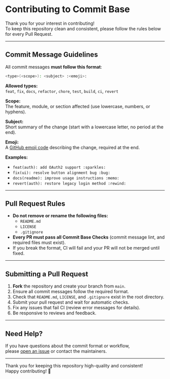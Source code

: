 # Contributing to Commit Base

Thank you for your interest in contributing!  
To keep this repository clean and consistent, please follow the rules below for every Pull Request.

---

## Commit Message Guidelines

All commit messages **must follow this format**:

```sh
<type>(<scope>): <subject> :<emoji>:
```

**Allowed types:**  
`feat`, `fix`, `docs`, `refactor`, `chore`, `test`, `build`, `ci`, `revert`

**Scope:**  
The feature, module, or section affected (use lowercase, numbers, or hyphens).

**Subject:**  
Short summary of the change (start with a lowercase letter, no period at the end).

**Emoji:**  
A [GitHub emoji code](https://gist.github.com/rxaviers/7360908) describing the change, required at the end.

**Examples:**
- `feat(auth): add OAuth2 support :sparkles:`
- `fix(ui): resolve button alignment bug :bug:`
- `docs(readme): improve usage instructions :memo:`
- `revert(auth): restore legacy login method :rewind:`

---

## Pull Request Rules

- **Do not remove or rename the following files:**  
  - `README.md`
  - `LICENSE`
  - `.gitignore`
- **Every PR must pass all Commit Base Checks** (commit message lint, and required files must exist).
- If you break the format, CI will fail and your PR will not be merged until fixed.

---

## Submitting a Pull Request

1. **Fork** the repository and create your branch from `main`.
2. Ensure all commit messages follow the required format.
3. Check that `README.md`, `LICENSE`, and `.gitignore` exist in the root directory.
4. Submit your pull request and wait for automatic checks.
5. Fix any issues that fail CI (review error messages for details).
6. Be responsive to reviews and feedback.

---

## Need Help?

If you have questions about the commit format or workflow,  
please [open an issue](https://github.com/NeaByteLab/Commit-Base/issues) or contact the maintainers.

---

Thank you for keeping this repository high-quality and consistent!  
Happy contributing! 🚀